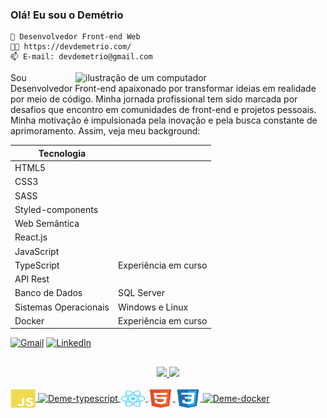 ### Olá! Eu sou o Demétrio

    🌱 Desenvolvedor Front-end Web
    🧑‍💼 https://devdemetrio.com/
    📫 E-mail: devdemetrio@gmail.com



<img src="https://raw.githubusercontent.com/MicaelliMedeiros/micaellimedeiros/master/image/computer-illustration.png" alt="ilustração de um computador" min-width="400px" max-width="400px" width="400px" align="right">

<p align="left">
   Sou Desenvolvedor Front-end apaixonado por transformar ideias em realidade por meio de código. Minha jornada profissional tem sido marcada por desafios que encontro em comunidades de front-end e projetos pessoais.
Minha motivação é impulsionada pela inovação e pela busca constante de aprimoramento. Assim, veja meu background:
</p>






| Tecnologia               |                       |
|--------------------------|-----------------------|
| HTML5                    |                       |
| CSS3                     |                       |
| SASS                     |                       |
| Styled-components        |                       |
| Web Semântica            |                       |
| React.js                 |                       |
| JavaScript               |                       |
| TypeScript               | Experiência em curso  |
| API Rest                 |                       |
| Banco de Dados           | SQL Server            |
| Sistemas Operacionais    | Windows e Linux       |
| Docker                   | Experiência em curso  |







<p align="left">
  <a href="devdemetrio@gmail.com" title="Gmail">
  <img src="https://img.shields.io/badge/-Gmail-FF0000?style=flat-square&labelColor=FF0000&logo=gmail&logoColor=white&link=LINK-DO-SEU-GMAIL" alt="Gmail"/></a>

  <a href="https://www.linkedin.com/in/demetrio-nascimento/" title="LinkedIn">
  <img src="https://img.shields.io/badge/-Linkedin-0e76a8?style=flat-square&logo=Linkedin&logoColor=white&link=LINK-DO-SEU-LINKEDIN" alt="LinkedIn"/></a>


</p>

##




<div align="center">
  <a href="https://github.com/DevDemetrio">
  <img height="130em" src="https://github-readme-stats.vercel.app/api?username=DevDemetrio&show_icons=true&theme=dracula&include_all_commits=true&count_private=true"/>
  <img height="130em" src="https://github-readme-stats.vercel.app/api/top-langs/?username=DevDemetrio&layout=compact&langs_count=7&theme=dracula"/>
     
</div>
   

 <div style="display: inline_block"><br>
  <img align="center" alt="Deme-Js" height="30" width="40" src="https://raw.githubusercontent.com/devicons/devicon/master/icons/javascript/javascript-plain.svg">
  <img align="center" alt="Deme-typescript" height="30" width="40" src="https://cdn.jsdelivr.net/gh/devicons/devicon@latest/icons/typescript/typescript-original.svg" />
  <img align="center" alt="Deme-react" height="30" width="40" src="https://raw.githubusercontent.com/devicons/devicon/master/icons/react/react-original.svg">
     
  <img align="center" alt="Deme-HTML" height="30" width="40" src="https://raw.githubusercontent.com/devicons/devicon/master/icons/html5/html5-original.svg">
  <img align="center" alt="Deme-CSS" height="30" width="40" src="https://raw.githubusercontent.com/devicons/devicon/master/icons/css3/css3-original.svg">
  <img align="center" alt="Deme-docker" height="40" width="50" src="https://cdn.jsdelivr.net/gh/devicons/devicon@latest/icons/docker/docker-original.svg" />
          
       
    

